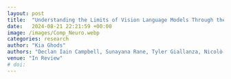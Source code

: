 ```yaml
---
layout: post
title:  "Understanding the Limits of Vision Language Models Through the Lens of the Binding Problem"
date:   2024-08-21 22:21:59 +00:00
image: /images/Comp_Neuro.webp
categories: research
author: "Kia Ghods"
authors: "Declan Iain Campbell, Sunayana Rane, Tyler Giallanza, Nicolò De Sabbata, <strong>Kia Ghods</strong>, Amogh Joshi, Alexander Ku, Jonathan D. Cohen, Thomas L. Griffiths, Taylor Whittington Webb"
venue: "In Review"
# doi: 
---
```

